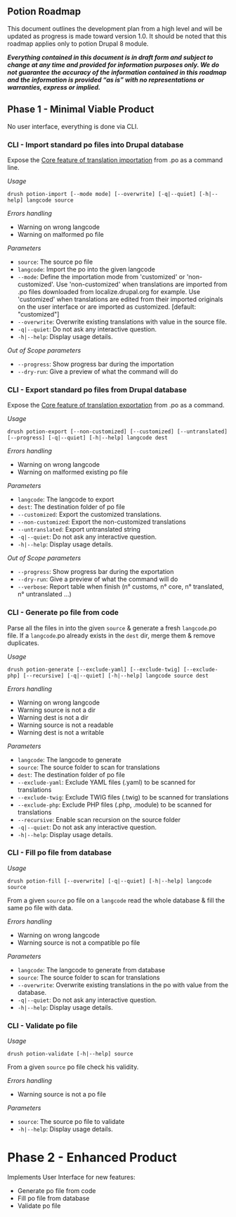 Potion Roadmap
-----------------

This document outlines the development plan from a high level and will be updated as progress is made toward version 1.0.
It should be noted that this roadmap applies only to potion Drupal 8 module.

***Everything contained in this document is in draft form and subject to change at any time and provided for information  purposes only. We do not guarantee the accuracy of the information contained in this roadmap and the information is provided “as is” with no representations or warranties, express or implied.***

## Phase 1 - Minimal Viable Product

No user interface, everything is done via CLI.

### CLI - Import standard po files into Drupal database

Expose the [Core feature of translation importation](/admin/config/regional/translate/import) from .po as a command line.

*Usage*
```
drush potion-import [--mode mode] [--overwrite] [-q|--quiet] [-h|--help] langcode source
```

*Errors handling*
- Warning on wrong langcode
- Warning on malformed po file

*Parameters*
- `source`: The source po file
- `langcode`: Import the po into the given langcode
- `--mode`: Define the importation mode from 'customized' or 'non-customized'.
            Use 'non-customized' when translations are imported from .po files
            downloaded from localize.drupal.org for example.
            Use 'customized' when translations are edited from their imported
            originals on the user interface or are imported as customized.
            [default: "customized"]
- `--overwrite`: Overwrite existing translations with value in the source file.
- `-q|--quiet`: Do not ask any interactive question.
- `-h|--help`: Display usage details.

*Out of Scope parameters*
- `--progress`: Show progress bar during the importation
- `--dry-run`: Give a preview of what the command will do

### CLI - Export standard po files from Drupal database

Expose the [Core feature of translation exportation](/admin/config/regional/translate/export) from .po as a command.

*Usage*
```
drush potion-export [--non-customized] [--customized] [--untranslated] [--progress] [-q|--quiet] [-h|--help] langcode dest
```

*Errors handling*
- Warning on wrong langcode
- Warning on malformed existing po file

*Parameters*
- `langcode`: The langcode to export
- `dest`: The destination folder of po file
- `--customized`: Export the customized translations.
- `--non-customized`: Export the non-customized translations
- `--untranslated`: Export untranslated string
- `-q|--quiet`: Do not ask any interactive question.
- `-h|--help`: Display usage details.

*Out of Scope parameters*
- `--progress`: Show progress bar during the exportation
- `--dry-run`: Give a preview of what the command will do
- `--verbose`: Report table when finish (n° customs, n° core, n° translated, n° untranslated ...)

### CLI - Generate po file from code

Parse all the files in into the given `source` & generate a fresh `langcode`.po file.
If a `langcode`.po already exists in the `dest` dir, merge them & remove duplicates.

*Usage*
```
drush potion-generate [--exclude-yaml] [--exclude-twig] [--exclude-php] [--recursive] [-q|--quiet] [-h|--help] langcode source dest
```

*Errors handling*
- Warning on wrong langcode
- Warning source is not a dir
- Warning dest is not a dir
- Warning source is not a readable
- Warning dest is not a writable

*Parameters*
- `langcode`: The langcode to generate
- `source`: The source folder to scan for translations
- `dest`: The destination folder of po file
- `--exclude-yaml`: Exclude YAML files (.yaml) to be scanned for translations
- `--exclude-twig`: Exclude TWIG files (.twig) to be scanned for translations
- `--exclude-php`: Exclude PHP files (.php, .module) to be scanned for translations
- `--recursive`: Enable scan recursion on the source folder
- `-q|--quiet`: Do not ask any interactive question.
- `-h|--help`: Display usage details.

### CLI - Fill po file from database

*Usage*
```
drush potion-fill [--overwrite] [-q|--quiet] [-h|--help] langcode source
```

From a given `source` po file on a `langcode` read the whole database & fill the same po file with data.

*Errors handling*
- Warning on wrong langcode
- Warning source is not a compatible po file

*Parameters*
- `langcode`: The langcode to generate from database
- `source`: The source folder to scan for translations
- `--overwrite`: Overwrite existing translations in the po with value from the database.
- `-q|--quiet`: Do not ask any interactive question.
- `-h|--help`: Display usage details.

### CLI - Validate po file

*Usage*
```
drush potion-validate [-h|--help] source
```

From a given `source` po file check his validity.

*Errors handling*
- Warning source is not a po file

*Parameters*
- `source`: The source po file to validate
- `-h|--help`: Display usage details.

# Phase 2 - Enhanced Product

Implements User Interface for new features:
- Generate po file from code
- Fill po file from database
- Validate po file
